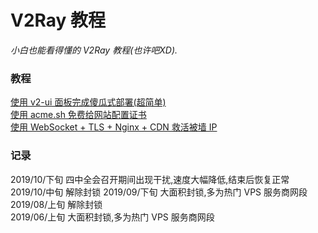 # V2Ray 教程
<i>小白也能看得懂的 V2Ray 教程(也许吧XD).</i>

### 教程
<a href="https://github.com/justsweetpotato/v2ray_tutorial/blob/master/auto.md">使用 v2-ui 面板完成傻瓜式部署(超简单)</a><br>
<a href="https://github.com/justsweetpotato/V2Ray_Tutorial/blob/master/ssl.md">使用 acme.sh 免费给网站配置证书</a><br>
<a href="https://github.com/justsweetpotato/V2Ray_Tutorial/blob/master/Back.md">使用 WebSocket + TLS + Nginx + CDN 救活被墙 IP</a>

### 记录
2019/10/下旬 四中全会召开期间出现干扰,速度大幅降低,结束后恢复正常
2019/10/中旬 解除封锁
2019/09/下旬 大面积封锁,多为热门 VPS 服务商网段<br>
2019/08/上旬 解除封锁<br>
2019/06/上旬 大面积封锁,多为热门 VPS 服务商网段
